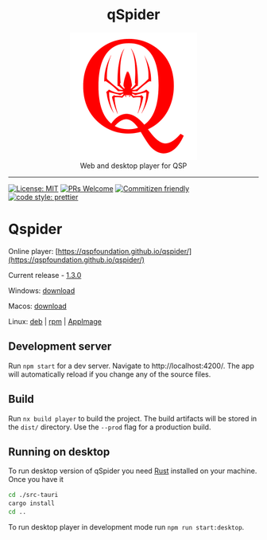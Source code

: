 <div align="center">
  <h1>qSpider</h1>
  <img src="./public/qspider-logo.png" width="256" /><br/>
  Web and desktop player for QSP
</div>

<hr />

[![License: MIT](https://img.shields.io/badge/License-MIT-yellow.svg)](https://opensource.org/licenses/MIT)
[![PRs Welcome](https://img.shields.io/badge/PRs-welcome-brightgreen.svg)](http://makeapullrequest.com)
[![Commitizen friendly](https://img.shields.io/badge/commitizen-friendly-brightgreen.svg)](http://commitizen.github.io/cz-cli/)
[![code style: prettier](https://img.shields.io/badge/code_style-prettier-ff69b4.svg?style=flat-square)](https://github.com/prettier/prettier)

# Qspider

Online player: [https://qspfoundation.github.io/qspider/](https://qspfoundation.github.io/qspider/)

Current release - [1.3.0](https://github.com/QSPFoundation/qspider/releases/tag/v1.3.0)

Windows: [download](https://github.com/QSPFoundation/qspider/releases/download/v1.3.0/qSpider_1.3.0_x64-setup.exe)

Macos: [download](https://github.com/QSPFoundation/qspider/releases/download/v1.3.0/qSpider_1.3.0_universal.dmg)

Linux: [deb](https://github.com/QSPFoundation/qspider/releases/download/v1.3.0/q-spider_1.3.0_amd64.deb) | [rpm](https://github.com/QSPFoundation/qspider/releases/download/v1.3.0/q-spider-1.3.0-1.x86_64.rpm) | [AppImage](https://github.com/QSPFoundation/qspider/releases/download/v1.3.0/q-spider_1.3.0_amd64.AppImage)

## Development server

Run `npm start` for a dev server. Navigate to http://localhost:4200/. The app will automatically reload if you change any of the source files.

## Build

Run `nx build player` to build the project. The build artifacts will be stored in the `dist/` directory. Use the `--prod` flag for a production build.

## Running on desktop

To run desktop version of qSpider you need [Rust](https://rustup.rs/) installed on your machine.
Once you have it

```sh
cd ./src-tauri
cargo install
cd ..
```

To run desktop player in development mode run `npm run start:desktop`.

